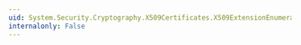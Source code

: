 ```yaml
---
uid: System.Security.Cryptography.X509Certificates.X509ExtensionEnumerator.Reset
internalonly: False
---
```

